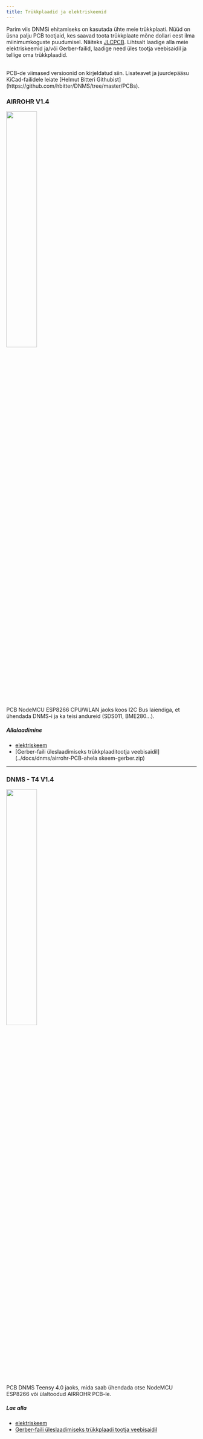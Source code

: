 ```yaml
---
title: Trükkplaadid ja elektriskeemid
---
```


Parim viis DNMSi ehitamiseks on kasutada ühte meie trükkplaati.
Nüüd on üsna palju PCB tootjaid, kes saavad toota trükkplaate mõne dollari eest ilma miinimumkoguste puudumisel. Näiteks [JLCPCB](https://jlcpcb.com//).
Lihtsalt laadige alla meie elektriskeemid ja/või Gerber-failid, laadige need üles tootja veebisaidil ja tellige oma trükkplaadid.

<br>
PCB-de viimased versioonid on kirjeldatud siin. Lisateavet ja juurdepääsu KiCad-failidele leiate [Helmut Bitteri Githubist](https://github.com/hbitter/DNMS/tree/master/PCBs). 

### AIRROHR V1.4
<img src="../docs/dnms/airrohr-PCB.jpg" style="display: block; width:40%;margin: 1em 0" loading="lazy"/>
PCB NodeMCU ESP8266 CPU/WLAN jaoks koos I2C Bus laiendiga, et ühendada DNMS-i ja ka teisi andureid (SDS011, BME280...).


##### Allalaadimine
* [elektriskeem](../docs/dnms/airrohr-PCB-circuit-diagram.pdf)
* [Gerber-faili üleslaadimiseks trükkplaaditootja veebisaidil](../docs/dnms/airrohr-PCB-ahela skeem-gerber.zip)

---

### DNMS - T4 V1.4
<img src="../docs/dnms/dnms-müra-mõõtmine-teensy-4.jpg" style="display: block;width:40%; margin: 1em 0" loading="lazy"/>
PCB DNMS Teensy 4.0 jaoks, mida saab ühendada otse NodeMCU ESP8266 või ülaltoodud AIRROHR PCB-le.


##### Lae alla
* [elektriskeem](../docs/dnms/dnms-müra-mõõtmine-teensy-40-elektriskeem.pdf)
* [Gerber-faili üleslaadimiseks trükkplaadi tootja veebisaidil](../docs/dnms/dnms-noise-measuring-teensy-40-circuit-gerber.zip)

